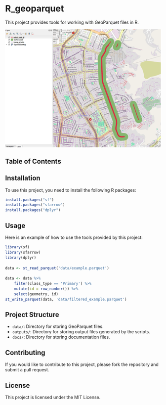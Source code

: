 # R_geoparquet

This project provides tools for working with GeoParquet files in R.

![](img/buffer_create.png)

## Table of Contents

## Installation

To use this project, you need to install the following R packages:

```r
install.packages("sf")
install.packages("sfarrow")
install.packages("dplyr")
```

## Usage

Here is an example of how to use the tools provided by this project:

```r
library(sf)
library(sfarrow)
library(dplyr)

data <- st_read_parquet('data/example.parquet')

data <- data %>%
    filter(class_type == 'Primary') %>%
    mutate(id = row_number()) %>%
    select(geometry, id)
st_write_parquet(data, 'data/filtered_example.parquet')
```

## Project Structure

- `data/`: Directory for storing GeoParquet files.
- `outputs/`: Directory for storing output files generated by the scripts.
- `docs/`: Directory for storing documentation files.

## Contributing

If you would like to contribute to this project, please fork the repository and submit a pull request.

## License

This project is licensed under the MIT License.

